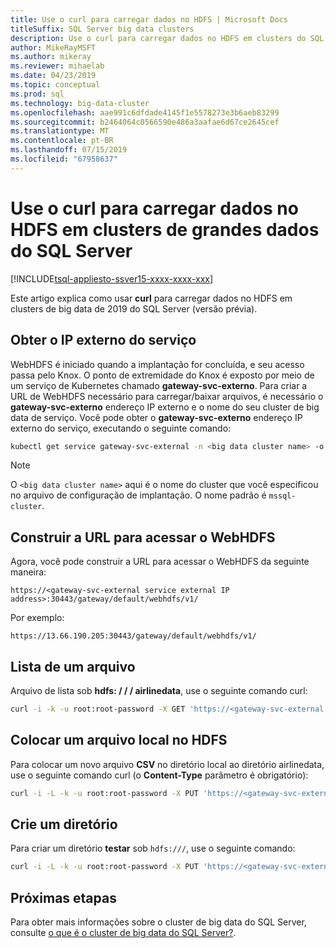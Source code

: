 ```yaml
---
title: Use o curl para carregar dados no HDFS | Microsoft Docs
titleSuffix: SQL Server big data clusters
description: Use o curl para carregar dados no HDFS em clusters do SQL Server 2019 big data.
author: MikeRayMSFT
ms.author: mikeray
ms.reviewer: mihaelab
ms.date: 04/23/2019
ms.topic: conceptual
ms.prod: sql
ms.technology: big-data-cluster
ms.openlocfilehash: aae991c6dfdade4145f1e5578273e3b6aeb83299
ms.sourcegitcommit: b2464064c0566590e486a3aafae6d67ce2645cef
ms.translationtype: MT
ms.contentlocale: pt-BR
ms.lasthandoff: 07/15/2019
ms.locfileid: "67958637"
---
```

# <a name="use-curl-to-load-data-into-hdfs-on-sql-server-big-data-clusters"></a>Use o curl para carregar dados no HDFS em clusters de grandes dados do SQL Server

[!INCLUDE[tsql-appliesto-ssver15-xxxx-xxxx-xxx](../includes/tsql-appliesto-ssver15-xxxx-xxxx-xxx.md)]

Este artigo explica como usar **curl** para carregar dados no HDFS em clusters de big data de 2019 do SQL Server (versão prévia).

## <a name="obtain-the-service-external-ip"></a>Obter o IP externo do serviço

WebHDFS é iniciado quando a implantação for concluída, e seu acesso passa pelo Knox. O ponto de extremidade do Knox é exposto por meio de um serviço de Kubernetes chamado **gateway-svc-externo**.  Para criar a URL de WebHDFS necessário para carregar/baixar arquivos, é necessário o **gateway-svc-externo** endereço IP externo e o nome do seu cluster de big data de serviço. Você pode obter o **gateway-svc-externo** endereço IP externo do serviço, executando o seguinte comando:

```bash
kubectl get service gateway-svc-external -n <big data cluster name> -o json | jq -r .status.loadBalancer.ingress[0].ip
```

> [!NOTE]
> O `<big data cluster name>` aqui é o nome do cluster que você especificou no arquivo de configuração de implantação. O nome padrão é `mssql-cluster`.

## <a name="construct-the-url-to-access-webhdfs"></a>Construir a URL para acessar o WebHDFS

Agora, você pode construir a URL para acessar o WebHDFS da seguinte maneira:

`https://<gateway-svc-external service external IP address>:30443/gateway/default/webhdfs/v1/`

Por exemplo:

`https://13.66.190.205:30443/gateway/default/webhdfs/v1/`

## <a name="list-a-file"></a>Lista de um arquivo

Arquivo de lista sob **hdfs: / / / airlinedata**, use o seguinte comando curl:

```bash
curl -i -k -u root:root-password -X GET 'https://<gateway-svc-external IP external address>:30443/gateway/default/webhdfs/v1/airlinedata/?op=liststatus'
```

## <a name="put-a-local-file-into-hdfs"></a>Colocar um arquivo local no HDFS

Para colocar um novo arquivo **CSV** no diretório local ao diretório airlinedata, use o seguinte comando curl (o **Content-Type** parâmetro é obrigatório):

```bash
curl -i -L -k -u root:root-password -X PUT 'https://<gateway-svc-external IP external address>:30443/gateway/default/webhdfs/v1/airlinedata/test.csv?op=create' -H 'Content-Type: application/octet-stream' -T 'test.csv'
```

## <a name="create-a-directory"></a>Crie um diretório

Para criar um diretório **testar** sob `hdfs:///`, use o seguinte comando:

```bash
curl -i -L -k -u root:root-password -X PUT 'https://<gateway-svc-external IP external address>:30443/gateway/default/webhdfs/v1/test?op=MKDIRS'
```

## <a name="next-steps"></a>Próximas etapas

Para obter mais informações sobre o cluster de big data do SQL Server, consulte [o que é o cluster de big data do SQL Server?](big-data-cluster-overview.md).
